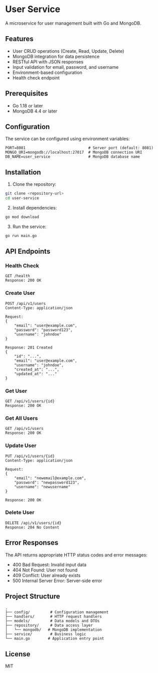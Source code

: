 # User Service

A microservice for user management built with Go and MongoDB.

## Features

- User CRUD operations (Create, Read, Update, Delete)
- MongoDB integration for data persistence
- RESTful API with JSON responses
- Input validation for email, password, and username
- Environment-based configuration
- Health check endpoint

## Prerequisites

- Go 1.18 or later
- MongoDB 4.4 or later

## Configuration

The service can be configured using environment variables:

```env
PORT=8081                            # Server port (default: 8081)
MONGO_URI=mongodb://localhost:27017  # MongoDB connection URI
DB_NAME=user_service                 # MongoDB database name
```

## Installation

1. Clone the repository:
```bash
git clone <repository-url>
cd user-service
```

2. Install dependencies:
```bash
go mod download
```

3. Run the service:
```bash
go run main.go
```

## API Endpoints

### Health Check
```
GET /health
Response: 200 OK
```

### Create User
```
POST /api/v1/users
Content-Type: application/json

Request:
{
    "email": "user@example.com",
    "password": "password123",
    "username": "johndoe"
}

Response: 201 Created
{
    "id": "...",
    "email": "user@example.com",
    "username": "johndoe",
    "created_at": "...",
    "updated_at": "..."
}
```

### Get User
```
GET /api/v1/users/{id}
Response: 200 OK
```

### Get All Users
```
GET /api/v1/users
Response: 200 OK
```

### Update User
```
PUT /api/v1/users/{id}
Content-Type: application/json

Request:
{
    "email": "newemail@example.com",
    "password": "newpassword123",
    "username": "newusername"
}

Response: 200 OK
```

### Delete User
```
DELETE /api/v1/users/{id}
Response: 204 No Content
```

## Error Responses

The API returns appropriate HTTP status codes and error messages:

- 400 Bad Request: Invalid input data
- 404 Not Found: User not found
- 409 Conflict: User already exists
- 500 Internal Server Error: Server-side error

## Project Structure

```
.
├── config/         # Configuration management
├── handlers/       # HTTP request handlers
├── models/         # Data models and DTOs
├── repository/     # Data access layer
│   └── mongodb/   # MongoDB implementation
├── service/        # Business logic
└── main.go        # Application entry point
```

## License

MIT
